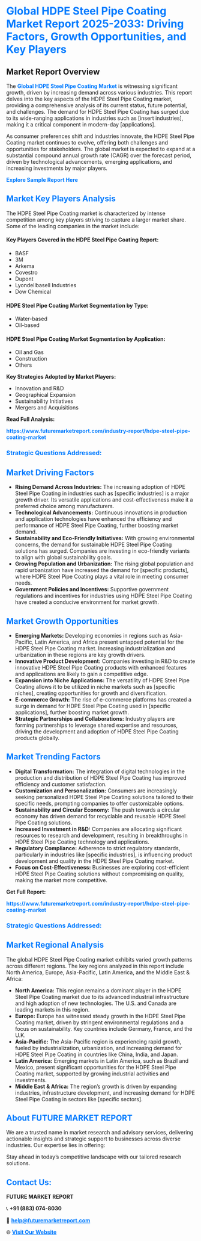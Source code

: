 <h1 style="color: #007BFF;">Global HDPE Steel Pipe Coating Market Report 2025-2033: Driving Factors, Growth Opportunities, and Key Players</h1>

<section id="overview">
<h2>Market Report Overview</h2>
<p>The <a href="https://www.futuremarketreport.com/industry-report/hdpe-steel-pipe-coating-market" style="color: #007BFF; text-decoration: none;"><strong>Global HDPE Steel Pipe Coating Market</strong></a> is witnessing significant growth, driven by increasing demand across various industries. This report delves into the key aspects of the HDPE Steel Pipe Coating market, providing a comprehensive analysis of its current status, future potential, and challenges. The demand for HDPE Steel Pipe Coating has surged due to its wide-ranging applications in industries such as [insert industries], making it a critical component in modern-day [applications].</p>
<p>As consumer preferences shift and industries innovate, the HDPE Steel Pipe Coating market continues to evolve, offering both challenges and opportunities for stakeholders. The global market is expected to expand at a substantial compound annual growth rate (CAGR) over the forecast period, driven by technological advancements, emerging applications, and increasing investments by major players.</p>
</section>

<section id="overview">
<p><a href="https://www.futuremarketreport.com/request-sample/reportId=43568" style="color: #007BFF; text-decoration: none;"><strong>Explore Sample Report Here</strong></a></p>
</section>

<section id="key-players">
<h2 style="color: #007BFF;">Market Key Players Analysis</h2>
<p>The HDPE Steel Pipe Coating market is characterized by intense competition among key players striving to capture a larger market share. Some of the leading companies in the market include:</p>
<h4>Key Players Covered in the HDPE Steel Pipe Coating Report:</h4>
<ul><li>BASF</li><li>3M</li><li>Arkema</li><li>Covestro</li><li>Dupont</li><li>Lyondellbasell Industries</li><li>Dow Chemical</li></ul>
<h4>HDPE Steel Pipe Coating Market Segmentation by Type:</h4>
<ul><li>Water-based</li><li>Oil-based</li></ul>

<h4>HDPE Steel Pipe Coating Market Segmentation by Application:</h4>
<ul><li>Oil and Gas</li><li>Construction</li><li>Others</li></ul>
<p><strong>Key Strategies Adopted by Market Players:</strong></p>
<ul>
<li>Innovation and R&D</li>
<li>Geographical Expansion</li>
<li>Sustainability Initiatives</li>
<li>Mergers and Acquisitions</li>
</ul>
</section>

<section>
<p><strong>Read Full Analysis: </strong></p><a href="https://www.futuremarketreport.com/industry-report/hdpe-steel-pipe-coating-market" style="color: #007BFF; text-decoration: none;"><strong>https://www.futuremarketreport.com/industry-report/hdpe-steel-pipe-coating-market</strong></a>
<h3 style="color: #007BFF;">Strategic Questions Addressed:</h3>
</section>

<section id="driving-factors">
<h2 style="color: #007BFF;">Market Driving Factors</h2>
<ul>
<li><strong>Rising Demand Across Industries:</strong> The increasing adoption of HDPE Steel Pipe Coating in industries such as [specific industries] is a major growth driver. Its versatile applications and cost-effectiveness make it a preferred choice among manufacturers.</li>
<li><strong>Technological Advancements:</strong> Continuous innovations in production and application technologies have enhanced the efficiency and performance of HDPE Steel Pipe Coating, further boosting market demand.</li>
<li><strong>Sustainability and Eco-Friendly Initiatives:</strong> With growing environmental concerns, the demand for sustainable HDPE Steel Pipe Coating solutions has surged. Companies are investing in eco-friendly variants to align with global sustainability goals.</li>
<li><strong>Growing Population and Urbanization:</strong> The rising global population and rapid urbanization have increased the demand for [specific products], where HDPE Steel Pipe Coating plays a vital role in meeting consumer needs.</li>
<li><strong>Government Policies and Incentives:</strong> Supportive government regulations and incentives for industries using HDPE Steel Pipe Coating have created a conducive environment for market growth.</li>
</ul>
</section>

<section id="growth-opportunities">
<h2 style="color: #007BFF;">Market Growth Opportunities</h2>
<ul>
<li><strong>Emerging Markets:</strong> Developing economies in regions such as Asia-Pacific, Latin America, and Africa present untapped potential for the HDPE Steel Pipe Coating market. Increasing industrialization and urbanization in these regions are key growth drivers.</li>
<li><strong>Innovative Product Development:</strong> Companies investing in R&D to create innovative HDPE Steel Pipe Coating products with enhanced features and applications are likely to gain a competitive edge.</li>
<li><strong>Expansion into Niche Applications:</strong> The versatility of HDPE Steel Pipe Coating allows it to be utilized in niche markets such as [specific niches], creating opportunities for growth and diversification.</li>
<li><strong>E-commerce Growth:</strong> The rise of e-commerce platforms has created a surge in demand for HDPE Steel Pipe Coating used in [specific applications], further boosting market growth.</li>
<li><strong>Strategic Partnerships and Collaborations:</strong> Industry players are forming partnerships to leverage shared expertise and resources, driving the development and adoption of HDPE Steel Pipe Coating products globally.</li>
</ul>
</section>

<section id="trending-factors">
<h2 style="color: #007BFF;">Market Trending Factors</h2>
<ul>
<li><strong>Digital Transformation:</strong> The integration of digital technologies in the production and distribution of HDPE Steel Pipe Coating has improved efficiency and customer satisfaction.</li>
<li><strong>Customization and Personalization:</strong> Consumers are increasingly seeking personalized HDPE Steel Pipe Coating solutions tailored to their specific needs, prompting companies to offer customizable options.</li>
<li><strong>Sustainability and Circular Economy:</strong> The push towards a circular economy has driven demand for recyclable and reusable HDPE Steel Pipe Coating solutions.</li>
<li><strong>Increased Investment in R&D:</strong> Companies are allocating significant resources to research and development, resulting in breakthroughs in HDPE Steel Pipe Coating technology and applications.</li>
<li><strong>Regulatory Compliance:</strong> Adherence to strict regulatory standards, particularly in industries like [specific industries], is influencing product development and quality in the HDPE Steel Pipe Coating market.</li>
<li><strong>Focus on Cost-Effectiveness:</strong> Businesses are exploring cost-efficient HDPE Steel Pipe Coating solutions without compromising on quality, making the market more competitive.</li>
</ul>
</section>

<section>
<p><strong>Get Full Report: </strong></p><a href="https://www.futuremarketreport.com/industry-report/hdpe-steel-pipe-coating-market" style="color: #007BFF; text-decoration: none;"><strong>https://www.futuremarketreport.com/industry-report/hdpe-steel-pipe-coating-market</strong></a>
<h3 style="color: #007BFF;">Strategic Questions Addressed:</h3>
</section>


<section id="regional-analysis">
<h2 style="color: #007BFF;">Market Regional Analysis</h2>
<p>The global HDPE Steel Pipe Coating market exhibits varied growth patterns across different regions. The key regions analyzed in this report include North America, Europe, Asia-Pacific, Latin America, and the Middle East & Africa:</p>
<ul>
<li><strong>North America:</strong> This region remains a dominant player in the HDPE Steel Pipe Coating market due to its advanced industrial infrastructure and high adoption of new technologies. The U.S. and Canada are leading markets in this region.</li>
<li><strong>Europe:</strong> Europe has witnessed steady growth in the HDPE Steel Pipe Coating market, driven by stringent environmental regulations and a focus on sustainability. Key countries include Germany, France, and the U.K.</li>
<li><strong>Asia-Pacific:</strong> The Asia-Pacific region is experiencing rapid growth, fueled by industrialization, urbanization, and increasing demand for HDPE Steel Pipe Coating in countries like China, India, and Japan.</li>
<li><strong>Latin America:</strong> Emerging markets in Latin America, such as Brazil and Mexico, present significant opportunities for the HDPE Steel Pipe Coating market, supported by growing industrial activities and investments.</li>
<li><strong>Middle East & Africa:</strong> The region’s growth is driven by expanding industries, infrastructure development, and increasing demand for HDPE Steel Pipe Coating in sectors like [specific sectors].</li>
</ul>
</section>

<footer>
<h2 style="color: #007BFF;">About FUTURE MARKET REPORT</h2>
<p>We are a trusted name in market research and advisory services, delivering actionable insights and strategic support to businesses across diverse industries. Our expertise lies in offering:</p>

<p>Stay ahead in today’s competitive landscape with our tailored research solutions.</p>

<h2 style="color: #007BFF;">Contact Us:</h2>
<p><strong>FUTURE MARKET REPORT</strong></p>
<p>📞 <strong>+91 (883) 074-8030</strong></p>
<p>📧 <strong><a href="mailto:help@futuremarketreport.com" style="color: #007BFF;">help@futuremarketreport.com</a></strong></p>
<p>🌐 <strong><a href="https://www.futuremarketreport.com/" style="color: #007BFF;">Visit Our Website</a></strong></p>
</footer>